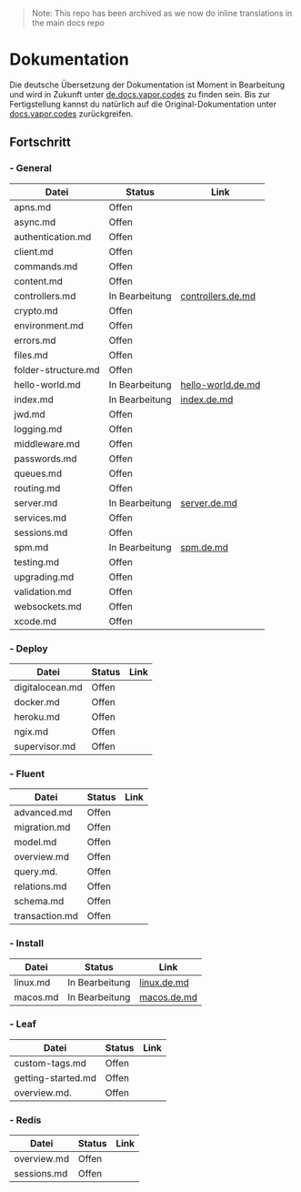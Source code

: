 > Note: This repo has been archived as we now do inline translations in the main docs repo

# Dokumentation

Die deutsche Übersetzung der Dokumentation ist Moment in Bearbeitung und wird in Zukunft unter [de.docs.vapor.codes](https://de.docs.vapor.codes/) zu finden sein. Bis zur Fertigstellung kannst du natürlich auf die Original-Dokumentation unter [docs.vapor.codes](https://docs.vapor.codes/) zurückgreifen.

## Fortschritt

### - General

| Datei              | Status         | Link                                            | 
|--------------------|----------------|-------------------------------------------------| 
| apns.md            | Offen          | []()                                            | 
| async.md           | Offen          | []()                                            | 
| authentication.md  | Offen          | []()                                            | 
| client.md          | Offen          | []()                                            | 
| commands.md        | Offen          | []()                                            | 
| content.md         | Offen          | []()                                            | 
| controllers.md     | In Bearbeitung | [controllers.de.md](/4.0/docs/controllers.de.md)| 
| crypto.md          | Offen          | []()                                            | 
| environment.md     | Offen          | []()                                            | 
| errors.md          | Offen          | []()                                            | 
| files.md           | Offen          | []()                                            |   
| folder-structure.md| Offen          | []()                                            | 
| hello-world.md     | In Bearbeitung | [hello-world.de.md](/4.0/docs/hello-world.de.md)| 
| index.md           | In Bearbeitung | [index.de.md](/4.0/docs/index.de.md)            |
| jwd.md             | Offen          | []()                                            |  
| logging.md         | Offen          | []()                                            | 
| middleware.md      | Offen          | []()                                            | 
| passwords.md       | Offen          | []()                                            | 
| queues.md          | Offen          | []()                                            | 
| routing.md         | Offen          | []()                                            | 
| server.md          | In Bearbeitung | [server.de.md](/4.0/docs/server.de.md)          |  
| services.md        | Offen          | []()                                            |  
| sessions.md        | Offen          | []()                                            |  
| spm.md             | In Bearbeitung | [spm.de.md](/4.0/docs/spm.de.md)                |  
| testing.md         | Offen          | []()                                            | 
| upgrading.md       | Offen          | []()                                            |  
| validation.md      | Offen          | []()                                            | 
| websockets.md      | Offen          | []()                                            |  
| xcode.md           | Offen          | []()                                            | 

### - Deploy
  
| Datei          | Status | Link   | 
|----------------|--------|--------| 
| digitalocean.md| Offen  | []()   |
| docker.md      | Offen  | []()   |
| heroku.md      | Offen  | []()   |
| ngix.md        | Offen  | []()   |
| supervisor.md  | Offen  | []()   |

### - Fluent

| Datei          | Status | Link   | 
|----------------|--------|--------| 
| advanced.md    | Offen  | []()   |
| migration.md   | Offen  | []()   |
| model.md       | Offen  | []()   |
| overview.md    | Offen  | []()   |
| query.md.      | Offen  | []()   |
| relations.md   | Offen  | []()   |
| schema.md      | Offen  | []()   |
| transaction.md | Offen  | []()   |

### - Install

| Datei    | Status          | Link                                                | 
|----------|-----------------|-----------------------------------------------------| 
| linux.md | In Bearbeitung  | [linux.de.md](/4.0/docs/install/linux.de.md)        |
| macos.md | In Bearbeitung  | [macos.de.md](/4.0/docs/install/macos.de.md)        |

### - Leaf

| Datei              | Status | Link  | 
|--------------------|--------|------ | 
| custom-tags.md     | Offen  | []()  |
| getting-started.md | Offen  | []()  |
| overview.md.       | Offen  | []()  |

### - Redis

| Datei       | Status | Link  | 
|-------------|--------|-------| 
| overview.md | Offen  | []()  |
| sessions.md | Offen  | []()  |
